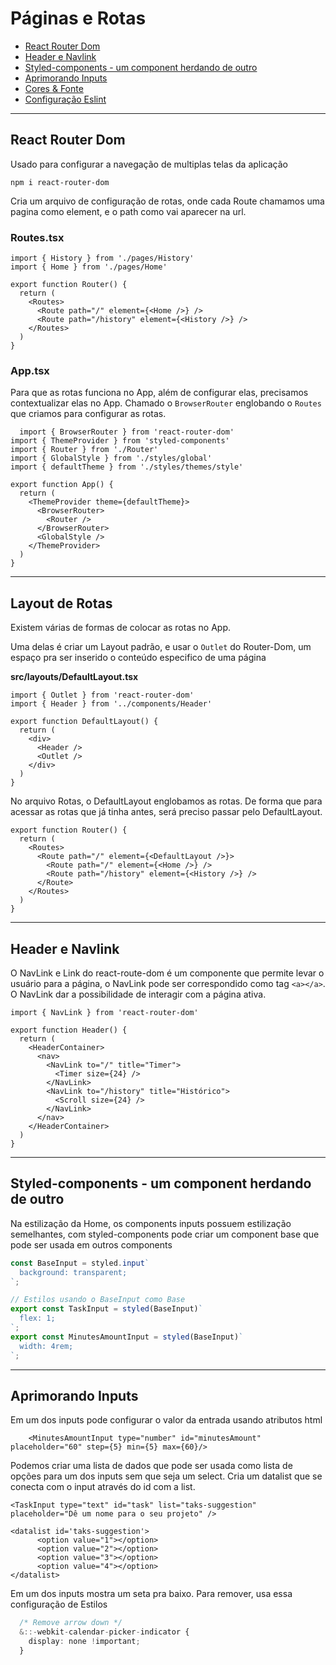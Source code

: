 # Páginas e Rotas

<ul>
<li><a href="#routerdom">React Router Dom</a></li>
<li><a href="#headerENavLink">Header e Navlink</a></li>
<li><a href="#Home">Styled-components - um component herdando de outro</a></li>
<li><a href="#inputs">Aprimorando Inputs</a></li>
<li><a href="#paginaHistory">Cores & Fonte</a></li>
<li><a href="#status">Configuração Eslint</a></li>
</ul>

----------

<h2 id="routerdom">React Router Dom</h2>

Usado para configurar a navegação de multiplas telas da aplicação

`npm i react-router-dom`

Cria um arquivo de configuração de rotas, onde cada Route chamamos uma pagina como element, e o path como vai aparecer na url.

### Routes.tsx
~~~~tsx
import { History } from './pages/History'
import { Home } from './pages/Home'

export function Router() {
  return (
    <Routes>
      <Route path="/" element={<Home />} />
      <Route path="/history" element={<History />} />
    </Routes>
  )
}
~~~~

### App.tsx

Para que as rotas funciona no App, além de configurar elas, precisamos contextualizar elas no App. Chamado o `BrowserRouter` englobando o `Routes` que criamos para configurar as rotas.

~~~~tsx
  import { BrowserRouter } from 'react-router-dom'
import { ThemeProvider } from 'styled-components'
import { Router } from './Router'
import { GlobalStyle } from './styles/global'
import { defaultTheme } from './styles/themes/style'

export function App() {
  return (
    <ThemeProvider theme={defaultTheme}>
      <BrowserRouter>
        <Router />
      </BrowserRouter>
      <GlobalStyle />
    </ThemeProvider>
  )
}

~~~~

----------

<h2 id="layoutDeRotas">Layout de Rotas</h2>

Existem várias de formas de colocar as rotas no App.

Uma delas é criar um Layout padrão, e usar o `Outlet` do Router-Dom, um espaço pra ser inserido o conteúdo especifico de uma página

**src/layouts/DefaultLayout.tsx**
~~~~tsx
import { Outlet } from 'react-router-dom'
import { Header } from '../components/Header'

export function DefaultLayout() {
  return (
    <div>
      <Header />
      <Outlet />
    </div>
  )
}
~~~~

No arquivo Rotas, o DefaultLayout englobamos as rotas. De forma que para acessar as rotas que já tinha antes, será preciso passar pelo DefaultLayout.

~~~~tsx
export function Router() {
  return (
    <Routes>
      <Route path="/" element={<DefaultLayout />}>
        <Route path="/" element={<Home />} />
        <Route path="/history" element={<History />} />
      </Route>
    </Routes>
  )
}
~~~~
----------

<h2 id="headerENavLink">Header e Navlink</h2>

O NavLink e Link do react-route-dom é um componente que permite levar o usuário para a página, o NavLink pode ser correspondido como tag `<a></a>`. O NavLink dar a possibilidade de interagir com a página ativa.

~~~~tsx
import { NavLink } from 'react-router-dom'

export function Header() {
  return (
    <HeaderContainer>
      <nav>
        <NavLink to="/" title="Timer">
          <Timer size={24} />
        </NavLink>
        <NavLink to="/history" title="Histórico">
          <Scroll size={24} />
        </NavLink>
      </nav>
    </HeaderContainer>
  )
}
~~~~
----------

<h2 id="Home">Styled-components - um component herdando de outro</h2>

Na estilização da Home, os components inputs possuem estilização semelhantes, com styled-components pode criar um component base que pode ser usada em outros components

~~~~ts
const BaseInput = styled.input`
  background: transparent;
`;

// Estilos usando o BaseInput como Base
export const TaskInput = styled(BaseInput)`
  flex: 1;
`;
export const MinutesAmountInput = styled(BaseInput)`
  width: 4rem;
`;
~~~~
----------

<h2 id="inputs">Aprimorando Inputs</h2>

Em um dos inputs pode configurar o valor da entrada usando atributos html

~~~~tsx
    <MinutesAmountInput type="number" id="minutesAmount" placeholder="60" step={5} min={5} max={60}/>
~~~~

Podemos criar uma lista de dados que pode ser usada como lista de opções para um dos inputs sem que seja um select. Cria um datalist que se conecta com o input através do id com a list.
~~~~tsx
<TaskInput type="text" id="task" list="taks-suggestion" placeholder="Dê um nome para o seu projeto" />

<datalist id='taks-suggestion'>
      <option value="1"></option>
      <option value="2"></option>
      <option value="3"></option>
      <option value="4"></option>
</datalist>
~~~~

Em um dos inputs mostra um seta pra baixo. Para remover, usa essa configuração de Estilos

~~~~ts
  /* Remove arrow down */
  &::-webkit-calendar-picker-indicator {
    display: none !important;
  }
~~~~